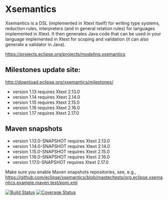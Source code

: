 <!--
Copyright (c) 2013-2017 Lorenzo Bettini.
All rights reserved. This program and the accompanying materials
are made available under the terms of the Eclipse Public License v1.0
which accompanies this distribution, and is available at
http://www.eclipse.org/legal/epl-v10.html

Contributors:
  Lorenzo Bettini - Initial contribution and API
-->

Xsemantics
============================

Xsemantics is a DSL (implemented in Xtext itself) for writing type systems, reduction rules, interpreters (and in general relation rules) for languages implemented in Xtext. It then generates Java code that can be used in your language implemented in Xtext for scoping and validation (it can also generate a validator in Java).

https://projects.eclipse.org/projects/modeling.xsemantics

## Milestones update site:

http://download.eclipse.org/xsemantics/milestones/

- version 1.13 requires Xtext 2.13.0
- version 1.14 requires Xtext 2.14.0
- version 1.15 requires Xtext 2.15.0
- version 1.16 requires Xtext 2.16.0
- version 1.17 requires Xtext 2.17.0

## Maven snapshots

- version 1.13.0-SNAPSHOT requires Xtext 2.13.0
- version 1.14.0-SNAPSHOT requires Xtext 2.14.0
- version 1.15.0-SNAPSHOT requires Xtext 2.15.0
- version 1.16.0-SNAPSHOT requires Xtext 2.16.0
- version 1.17.0-SNAPSHOT requires Xtext 2.17.0

Make sure you enable Maven snapshots repositories, see, e.g., https://github.com/eclipse/xsemantics/blob/master/tests/org.eclipse.xsemantics.example.maven.test/pom.xml

[![Build Status](https://travis-ci.org/eclipse/xsemantics.svg?branch=master)](https://travis-ci.org/eclipse/xsemantics) [![Coverage Status](https://coveralls.io/repos/github/eclipse/xsemantics/badge.svg?branch=master)](https://coveralls.io/github/eclipse/xsemantics?branch=master)
